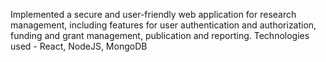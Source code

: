 Implemented a secure and user-friendly web application for research management, including features for user authentication and authorization, funding and grant management, publication and reporting. 
Technologies used - React, NodeJS, MongoDB


